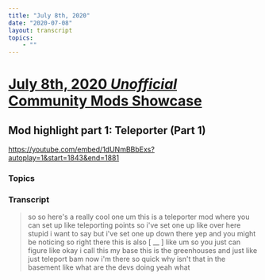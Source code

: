 ```yaml
---
title: "July 8th, 2020"
date: "2020-07-08"
layout: transcript
topics: 
    - ""
---
```

# [July 8th, 2020 *Unofficial* Community Mods Showcase](../2020-07-08.md)
## Mod highlight part 1: Teleporter (Part 1)
https://youtube.com/embed/1dUNmBBbExs?autoplay=1&start=1843&end=1881
### Topics


### Transcript

> so so here's a really cool one um this
> is a teleporter mod
> where you can set up like teleporting
> points so i've set one up like over here
> stupid
> i want to say but i've set one up down
> there
> yep and you might be noticing so
> right there this is also [ __ ] like
> um so you just can figure like okay i
> call this my base this is the
> greenhouses
> and just like just teleport bam now i'm
> there
> so quick why isn't that in the basement
> like what are the devs doing yeah what
